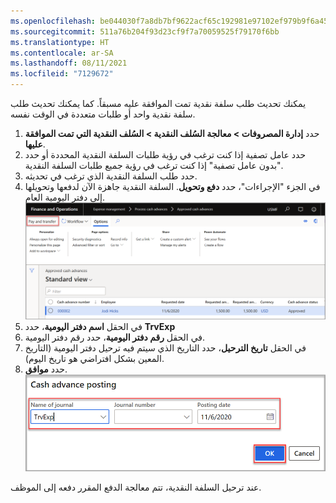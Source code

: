 ```yaml
---
ms.openlocfilehash: be044030f7a8db7bf9622acf65c192981e97102ef979b9f6a45ce889234c2565
ms.sourcegitcommit: 511a76b204f93d23cf9f7a70059525f79170f6bb
ms.translationtype: HT
ms.contentlocale: ar-SA
ms.lasthandoff: 08/11/2021
ms.locfileid: "7129672"
---
```

يمكنك تحديث طلب سلفة نقدية تمت الموافقة عليه مسبقاً. كما يمكنك تحديث طلب سلفة نقدية واحد أو طلبات متعددة في الوقت نفسه.

1.  حدد **إدارة المصروفات > معالجة السُلف النقدية > السُلف النقدية التي تمت الموافقة عليها**.
2.  حدد عامل تصفية إذا كنت ترغب في رؤية طلبات السلفة النقدية المحددة أو حدد "بدون عامل تصفية" إذا كنت ترغب في رؤية جميع طلبات السلفة النقدية.
3.  حدد طلب السلفة النقدية الذي ترغب في تحديثه.
4.  في الجزء "الإجراءات"، حدد **دفع وتحويل**. السلفة النقدية جاهزة الآن لدفعها وتحويلها إلى دفتر اليومية العام.
    [ ![لقطة شاشة للصفحة "دفع وتحويل".](../media/pay-transfer-ss.png) ](../media/pay-transfer-ss.png#lightbox) 
4.  في الحقل **اسم دفتر اليومية**، حدد **TrvExp**
5.  في الحقل **رقم دفتر اليومية**، حدد رقم دفتر اليومية.
6.  في الحقل **تاريخ الترحيل**، حدد التاريخ الذي سيتم فيه ترحيل دفتر اليومية (التاريخ المعين بشكل افتراضي هو تاريخ اليوم).
7.  حدد **موافق**.
    ![لقطة شاشة للصفحة "ترحيل السلفة النقدية".](../media/cash-advance-posting-ss.png)
 

عند ترحيل السلفة النقدية، تتم معالجة الدفع المقرر دفعه إلى الموظف.

